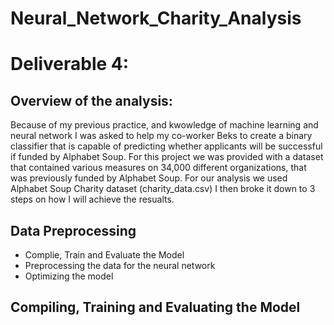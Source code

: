 # Neural_Network_Charity_Analysis
# Deliverable 4:
## Overview of the analysis:
Because of my previous practice, and kwowledge of machine learning and neural network I was asked to help my co-worker Beks to create a binary classifier that is capable of predicting whether applicants will be successful if funded by Alphabet Soup. For this project we was provided with a dataset that contained various measures on 34,000 different organizations, that was previously funded by Alphabet Soup. For our analysis we used Alphabet Soup Charity dataset (charity_data.csv) I then broke it down to 3 steps on how I will achieve the resualts.

## Data Preprocessing
- Complie, Train and Evaluate the Model
- Preprocessing the data for the neural network
- Optimizing the model

## Compiling, Training and Evaluating the Model

